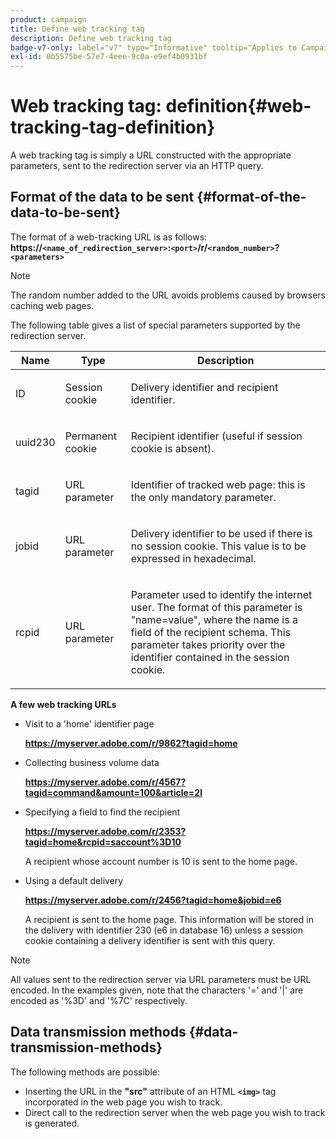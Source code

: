 ```yaml
---
product: campaign
title: Define web tracking tag
description: Define web tracking tag
badge-v7-only: label="v7" type="Informative" tooltip="Applies to Campaign Classic v7 only"
exl-id: 0b5575be-57e7-4eee-9c0a-e9ef4b0931bf
---
```

# Web tracking tag: definition{#web-tracking-tag-definition}



A web tracking tag is simply a URL constructed with the appropriate parameters, sent to the redirection server via an HTTP query.

## Format of the data to be sent {#format-of-the-data-to-be-sent}

The format of a web-tracking URL is as follows: **https://`<name_of_redirection_server>`:`<port>`/r/`<random_number>`?`<parameters>`**

>[!NOTE]
>
>The random number added to the URL avoids problems caused by browsers caching web pages.

The following table gives a list of special parameters supported by the redirection server.

<table>
                     <thead>
                        <tr>
                           <th>Name</th>
                           <th>Type</th>
                           <th>Description</th> 
                        </tr> 
                     </thead>
                     <tbody>
                        <tr>
                           <td>
                              <p>ID</p> 
                           </td>
                           <td>
                              <p>Session cookie</p> 
                           </td>
                           <td>
                              <p>Delivery identifier and recipient identifier.</p> 
                           </td> 
                        </tr>
                        <tr>
                           <td>
                              <p>uuid230</p> 
                           </td>
                           <td>
                              <p>Permanent cookie</p> 
                           </td>
                           <td>
                              <p>Recipient identifier (useful if session cookie is absent).</p> 
                           </td> 
                        </tr>
                        <tr>
                           <td>
                              <p>tagid</p> 
                           </td>
                           <td>
                              <p>URL parameter</p> 
                           </td>
                           <td>
                              <p>Identifier of tracked web page: this is the only mandatory parameter.</p> 
                           </td> 
                        </tr>
                        <tr>
                           <td>
                              <p>jobid</p> 
                           </td>
                           <td>
                              <p>URL parameter</p> 
                           </td>
                           <td>
                              <p>Delivery identifier to be used if there is no session cookie. This value is to be
                                 expressed in hexadecimal.
                              </p> 
                           </td> 
                        </tr>
                        <tr>
                           <td>
                              <p>rcpid</p> 
                           </td>
                           <td>
                              <p>URL parameter</p> 
                           </td>
                           <td>
                              <p>Parameter used to identify the internet user. The format of this parameter is "name=value",
                                 where the name is a field of the recipient schema. This parameter takes priority over
                                 the identifier contained in the session cookie.
                              </p> 
                           </td> 
                        </tr> 
                     </tbody>  
                  </table>

**A few web tracking URLs**

* Visit to a 'home' identifier page

  **https://myserver.adobe.com/r/9862?tagid=home**

* Collecting business volume data

  **https://myserver.adobe.com/r/4567?tagid=command&amount=100&article=2l**

* Specifying a field to find the recipient

  **https://myserver.adobe.com/r/2353?tagid=home&rcpid=saccount%3D10**

  A recipient whose account number is 10 is sent to the home page.

* Using a default delivery

  **https://myserver.adobe.com/r/2456?tagid=home&jobid=e6**

  A recipient is sent to the home page. This information will be stored in the delivery with identifier 230 (e6 in database 16) unless a session cookie containing a delivery identifier is sent with this query.

>[!NOTE]
>
>All values sent to the redirection server via URL parameters must be URL encoded. In the examples given, note that the characters '=' and '|' are encoded as '%3D' and '%7C' respectively.

## Data transmission methods {#data-transmission-methods}

The following methods are possible:

* Inserting the URL in the **"src"** attribute of an HTML **`<img>`** tag incorporated in the web page you wish to track.
* Direct call to the redirection server when the web page you wish to track is generated.
